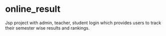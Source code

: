 # online_result
Jsp project with admin, teacher, student login which provides users to track their semester wise results and rankings.
